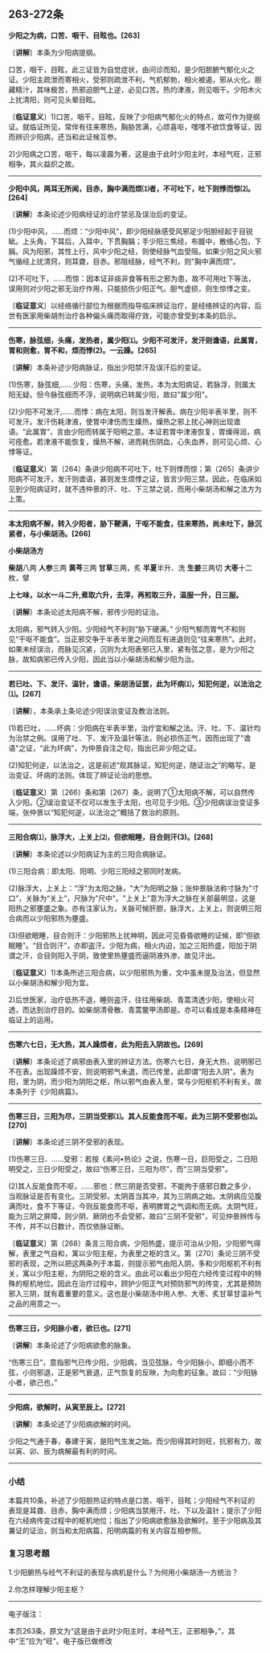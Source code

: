 ## 263-272条

**少阳之为病，口苦、咽干、目眩也。[263]**

〔**讲解**〕本条为少阳病提纲。

口苦，咽干，目眩，此三证皆为自觉症状，由问诊而知，是少阳胆腑气郁化火之证。少阳主疏泄而寄相火，受邪则疏泄不利，气机郁勃，相火被遏，邪从火化。胆藏精汁，其味极苦，热邪迫胆气上逆，必见口苦。热灼津液，则见咽干。少阳木火上扰清阳，则可见头晕目眩。

〔**临证意义**〕1)口苦，咽干，目眩，反映了少阳病气郁化火的特点，故可作为提纲证。就临证所见，常伴有往来寒热，胸胁苦满，心烦喜呕，嘿嘿不欲饮食等证，因而辨识少阳病，还当和此证候互参。

2)少阳病之口苦，咽干，每以凌晨为著，这是由于此时少阳主时，本经气旺，正邪相争，其火益炽之故。

------

**少阳中风，两耳无所闻，目赤，胸中满而烦⑴者，不可吐下，吐下则悸而惊⑵。[264]**

〔**讲解**〕本条论述少阳病经证的治疗禁忌及误治后的变证。

(1)少阳中风，……而烦：“少阳中风”，即少阳经脉感受风邪足少阳胆经起于目锐眦。上头角，下耳后，入耳中，下贯胸膈；手少阳三焦经，布膻中，散络心包，下膈。风为阳邪，其性上行，风中少阳之经，则使经脉气血受阻。如果少阳之风火邪气循经上扰清窍，则耳聋，目赤。邪阻经脉，经气不利，则"胸中满而烦”。

(2)不可吐下，……而惊：因本证非痰非食等有形之邪为患，故不可用吐下等法，误用则对少阳之邪无治疗作用，只能损伤少阳正气。胆气虚损，则生惊悸之变。

〔**临证意义**〕以经络循行部位为根据而指导临床辨证治疗，是经络辨证的内容，后世有医家用柴胡剂治疗各种偏头痛而取得疗效，可能亦曾受到本条的启示。

------

**伤寒，脉弦细，头痛，发热者，属少阳⑴。少阳不可发汗，发汗则谵语，此属胃，胃和则愈，胃不和，烦而悸(2)。**一云躁。**[265]**

〔**讲解**〕本条补述少阳病脉证，指出少阳禁汗及误汗后的变证。

(1)伤寒，脉弦细,……少阳：伤寒，头痛，发热，本为太阳病证，若脉浮，则属太阳无疑。但今脉弦细而不浮，说明病已转属少阳，故曰"属少阳"。

(2)少阳不可发汗,……而悸：病在太阳，则当发汗解表。病在少阳半表半里，则不可发汗。发汗伤耗津液，使胃中津伤而生燥热，燥热之邪上扰心神则出现谵语。“此属胃”，言由少阳而转属于阳明之意。本证若胃中津液恢复，胃燥得润，病可痊愈。若津液不能恢复，燥热不解，进而耗伤阴血，心失血养，则可见心烦、心悸等证。

〔**临证意义**〕第〔264〕条讲少阳病不可吐下，吐下则悸而惊；第〔265〕条讲少阳病不可发汗，发汗则谵语，甚则发生烦悸之证，皆言少阳三禁。因此，在临床如见到少阳病证时，就不违仲景的汗、吐、下三禁之说，而用小柴胡汤和解之法方为上策。

------

**本太阳病不解，转入少阳者，胁下鞕满，干呕不能食，往来寒热，尚未吐下，脉沉紧者，与小柴胡汤。[266]**

**小柴胡汤方**

**柴胡**八两  **人参**三两  **黄芩**三两  **甘草**三两，炙  **半夏**半升、洗  **生姜**三两切  **大枣**十二枚，擘

**上七味，以水一斗二升,煮取六升，去滓，再煎取三升，温服一升，日三服。**

〔**讲解**〕本条论述太阳病不解，邪传少阳的证治。

太阳病，邪气转入少阳。少阳经气不利则“胁下硬满。”  少阳气郁而胃气不和则见“干呕不能食”。当正邪交争于半表半里之间而互有进退则见“往来寒热”。此时，如果未经误治，而脉见沉紧，沉则为太阳表邪已入里，紧有弦之意，是为少阳之脉，故知病邪已传入少阳，因此当以小柴胡汤和解少阳为治。

------

**若已吐、下、发汗、温针，谵语，柴胡汤证罢，此为坏病⑴，知犯何逆，以法治之⑴。[267]**

〔**讲解**〕，本条承上条论述少阳误治变证及教治法则。

(1)若已吐，……坏病：少阳病在半表半里，治疗宜和解之法。汗、吐、下、温针均为治禁之例。误用了吐、下、发汗及温针等法，则必损伤正气，因而出现了"谵语"之证，“此为坏病”，为仲景自注之句，指出已非少阳之证。

(2)知犯何逆，以法治之，这是前述“观其脉证，知犯何逆，随证治之”的略写，是治变证、坏病的法则。体现了辨证论治的思想。

〔**临证意义**〕第〔266〕条和第〔267〕条，说明了①太阳病不解，可以自然传入少阳。②误治变证不仅可以发生于太阳，也可见于少阳。③少阳病误治变证多端，张仲景以“知犯何逆，以法治之”概括了救治的原则。

------

**三阳合病⑴，脉浮大，上关上⑵，但欲眠睡，目合则汗(3)。[268]**

〔**讲解**〕本条论述以少阳病证为主的三阳合病脉证。

(1)三阳合病：即太阳、阳明、少阳三阳经之邪同时发病。

(2)脉浮大，上关上：“浮"为太阳之脉，"大”为阳明之脉；张仲景脉法称寸脉为"寸口”，关脉为“关上”，尺脉为"尺中"。"上关上”意为浮大之脉在关部最明显，这是阳热之邪壅盛之象。亦有注家认为，关脉可候肝胆，脉浮大，上关上，则说明三阳合病而以少阳邪热为壅盛。

(3)但欲眠睡，目合则汗：少阳邪热上扰神明，因此可见昏昏欲睡的证候，即“但欲眠睡”。“目合则汗”，亦即盗汗。少阳为病，相火内迫，加之三阳热盛，阳加于阴谓之汗，合目则阳入于阴，致使里热壅盛而逼阴液外渗，故见汗出。

〔**临证意义**〕1)本条所述三阳合病，以少阳邪热为重，文中虽未提及治法，但显然以小柴胡汤和解少阳为宜。

2)后世医家，治疗低热不退，睡则盗汗，往往用柴胡、青蒿清透少阳，使相火可透，而达到治疗目的。如柴胡清骨散、青蒿鳖甲汤即是。亦可以看成是本条精神在临证上的运用。

------

**伤寒六七日，无大热，其人躁烦者，此为阳去入阴故也。[269]**

〔**讲解**〕本条论述了病邪由表入里的辨证方法。伤寒六七日，身无大热，说明邪已不在表。出现躁烦不安，则说明邪气未退，而已传里，此即谓“阳去入阴"。表为阳，里为阴，而少阳为阴阳之枢，所以邪气由表入里，常与少阳枢机不利有关。故本条列于《少阳病篇》。

------

**伤寒三日，三阳为尽，三阴当受邪⑴。其人反能食而不呕，此为三阴不受邪也⑵。[270]**

〔**讲解**〕本条论述三阴不受邪的表现。

(1)伤寒三日、…...受邪：若按《素问•热论》之说，伤寒一日，巨阳受之，二日阳明受之，三日少阳受之，故曰“伤寒三日，三阳为尽”，而“三阴当受邪"。

(2)其人反能食而不呕，……邪也：然三阴是否受邪，不能拘于感邪日数之多少，当观脉证是否有变化。三阴受邪，太阴首当其冲，其为三阴病之始。太阴病应见腹满而吐，食不下等证，今则反能食而不呕，表明脾胃之气调和而无病。太阴气旺，能为三阴之屏障，则少阴、厥阴也不会受邪，故曰"三阴不受邪”，可见仲景辨传与不传，并不以日数计，而仅依脉证断。

〔**临证意义**〕第〔268〕条言三阳合病，少阳热盛，提示可治从少阳，少阳邪气得解，表里之气自和，寓以少阳主枢，为表里之枢的含义。第〔270〕条论三阴不受邪的表现，之所以把这两条列于本篇，则提示邪气由阳入阴，多和少阳枢机不利有关，寓以少阳主枢，为阴阳之枢的含义。由此可以看出少阳在六经传变过程中的特殊的枢机地位。因此在治疗过程中，顾护少阳正气对预防邪气的传变，尤其是预防邪入三阴，就有着重要的意义。这也是小柴胡汤中用人参、大枣、炙甘草甘温补气之品的用意之一。

------

**伤寒三日，少阳脉小者，欲已也。[271]**

〔**讲解**〕本条论述了少阳病欲愈的脉象。

“伤寒三日”，意指邪气已传少阳，少阳病，当见弦脉，今少阳脉小，即细小而不弦，小则邪退，正是邪气衰退，正气恢复的反映，为向愈的征象。故曰：“少阳脉小者，欲己也，”

------

**少阳病，欲解时，从寅至辰上。[272]**

〔**讲解**〕本条论述了少阳病欲解的时间。

少阳之气通于春，春建于寅，是阳气生发之始。而少阳得其时则旺，抗邪有力，故以寅、卯、辰为病解最有利的时间。

------

### **小结**

本篇共10条，补述了少阳胆热证的特点是口苦、咽干，目眩；少阳经气不利证的表现是耳聋、目赤，胸中满而烦；少阳病当禁用汗、吐、下以及温针；提示了少阳在六经病传变过程中的枢机地位；指出了少阳病欲愈脉及欲解时。至于少阳病及其兼证的证治，则当和太阳病篇，阳明病篇的有关内容互相参照。

### 复习思考題

1.少阳腑热与经气不利证的表现与病机是什么？为何用小柴胡汤一方统治？

2.你怎样理解少阳主枢？



------

电子版注：

本页263条，原文为“这是由于此时少阳主时，本经气王，正邪相争，”，其中“王”应为“旺”。电子版已做修改